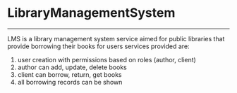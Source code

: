 # LibraryManagementSystem
----
LMS is a library management system service aimed for public libraries that provide borrowing their books for users 
services provided are:
1. user creation with permissions based on roles (author, client) 
2. author can add, update, delete books
3. client can borrow, return, get books
4. all borrowing records can be shown
